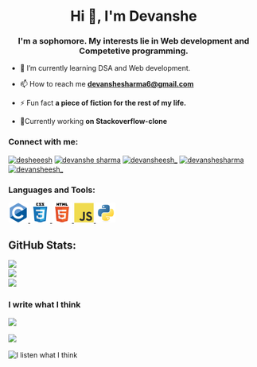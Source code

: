 <h1 align="center">Hi 👋, I'm Devanshe</h1>
<h3 align="center">I'm a sophomore. My interests lie in Web development and Competetive programming.</h3>


- 🌱 I’m currently learning DSA and Web development.

- 📫 How to reach me **devanshesharma6@gmail.com**

- ⚡ Fun fact **a piece of fiction for the rest of my life.**

- 🎯Currently working **on Stackoverflow-clone**

<h3 align="left">Connect with me:</h3>
<p align="left">
<a href="https://twitter.com/desheeesh" target="blank"><img align="center" src="https://raw.githubusercontent.com/rahuldkjain/github-profile-readme-generator/master/src/images/icons/Social/twitter.svg" alt="desheeesh" height="30" width="40" /></a>
<a href="[https://linkedin.com/in/devanshe sharma](https://www.linkedin.com/in/devanshe-sharma-b939a51a8/)" target="blank"><img align="center" src="https://raw.githubusercontent.com/rahuldkjain/github-profile-readme-generator/master/src/images/icons/Social/linked-in-alt.svg" alt="devanshe sharma" height="30" width="40" /></a>
<a href="https://instagram.com/devansheesh_" target="blank"><img align="center" src="https://raw.githubusercontent.com/rahuldkjain/github-profile-readme-generator/master/src/images/icons/Social/instagram.svg" alt="devansheesh_" height="30" width="40" /></a>
<a href="https://www.hackerrank.com/devanshesharma" target="blank"><img align="center" src="https://raw.githubusercontent.com/rahuldkjain/github-profile-readme-generator/master/src/images/icons/Social/hackerrank.svg" alt="devanshesharma" height="30" width="40" /></a>
<a href="https://www.pinterest.com/devansheesh/" target="blank"><img align="center" src="https://raw.githubusercontent.com/rahuldkjain/github-profile-readme-generator/master/src/images/icons/Social/pinterest.svg" alt="devansheesh_" height="30" width="40" /></a>
 </p>

<h3 align="left">Languages and Tools:</h3>
<p align="left"> <a href="https://www.cprogramming.com/" target="_blank" rel="noreferrer"> <img src="https://raw.githubusercontent.com/devicons/devicon/master/icons/c/c-original.svg" alt="c" width="40" height="40"/> </a> <a href="https://www.w3schools.com/css/" target="_blank" rel="noreferrer"> <img src="https://raw.githubusercontent.com/devicons/devicon/master/icons/css3/css3-original-wordmark.svg" alt="css3" width="40" height="40"/> </a> <a href="https://www.w3.org/html/" target="_blank" rel="noreferrer"> <img src="https://raw.githubusercontent.com/devicons/devicon/master/icons/html5/html5-original-wordmark.svg" alt="html5" width="40" height="40"/> </a> <a href="https://developer.mozilla.org/en-US/docs/Web/JavaScript" target="_blank" rel="noreferrer"> <img src="https://raw.githubusercontent.com/devicons/devicon/master/icons/javascript/javascript-original.svg" alt="javascript" width="40" height="40"/> </a> <a href="https://www.python.org" target="_blank" rel="noreferrer"> <img src="https://raw.githubusercontent.com/devicons/devicon/master/icons/python/python-original.svg" alt="python" width="40" height="40"/> </a> </p>

<h2>GitHub Stats:</h2>
 
 
![](https://github-readme-stats.vercel.app/api?username=devanshe15&theme=calm&hide_border=false&include_all_commits=true&count_private=true)<br/>
![](https://github-readme-streak-stats.herokuapp.com/?user=devanshe15&theme=calm&hide_border=false)<br/>
![](https://github-readme-stats.vercel.app/api/top-langs/?username=devanshe15&theme=calm&hide_border=false&include_all_commits=true&count_private=true&layout=compact)


<h3>I write what I think</h3>

[![](https://gtce.itsvg.in/api?username=devanshe15)](https://github.com/VishwaGauravIn/github-twitter-card-embed)

[![](https://visitcount.itsvg.in/api?id=devanshe15&icon=0&color=5)](https://visitcount.itsvg.in)

![I listen what I think](https://spotify-recently-played-readme.vercel.app/api?user=1kinxfp635dmfnu7u83fho9c2&count=2)

